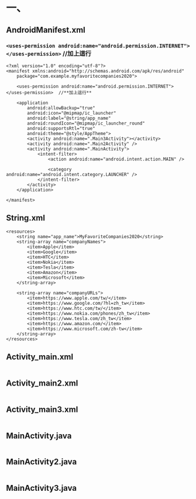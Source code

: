 一、
====
AndroidManifest.xml
------------------
### `<uses-permission android:name="android.permission.INTERNET"></uses-permission>` //**加上這行**
```
<?xml version="1.0" encoding="utf-8"?>
<manifest xmlns:android="http://schemas.android.com/apk/res/android"
    package="com.example.myfavoritecompanies2020">

    <uses-permission android:name="android.permission.INTERNET"></uses-permission>  //**加上這行**

    <application
        android:allowBackup="true"
        android:icon="@mipmap/ic_launcher"
        android:label="@string/app_name"
        android:roundIcon="@mipmap/ic_launcher_round"
        android:supportsRtl="true"
        android:theme="@style/AppTheme">
        <activity android:name=".Main3Activity"></activity>
        <activity android:name=".Main2Activity" />
        <activity android:name=".MainActivity">
            <intent-filter>
                <action android:name="android.intent.action.MAIN" />

                <category android:name="android.intent.category.LAUNCHER" />
            </intent-filter>
        </activity>
    </application>

</manifest>
```
String.xml
------------------
```
<resources>
    <string name="app_name">MyFavoriteCompanies2020</string>
    <string-array name="companyNames">
        <item>Apple</item>
        <item>Google</item>
        <item>HTC</item>
        <item>Nokia</item>
        <item>Tesla</item>
        <item>Amazon</item>
        <item>Microsoft</item>
    </string-array>

    <string-array name="companyURLs">
        <item>https://www.apple.com/tw/</item>
        <item>https://www.google.com/?hl=zh_tw</item>
        <item>https://www.htc.com/tw/</item>
        <item>https://www.nokia.com/phones/zh_tw</item>
        <item>https://www.tesla.com/zh_tw</item>
        <item>https://www.amazon.com/</item>
        <item>https://www.microsoft.com/zh-tw</item>
    </string-array>
</resources>

```
Activity_main.xml
------------------
```

```
Activity_main2.xml
------------------
```

```
Activity_main3.xml
------------------
```

```
MainActivity.java
------------------
```

```
MainActivity2.java
------------------
```

```
MainActivity3.java
------------------
```

```

